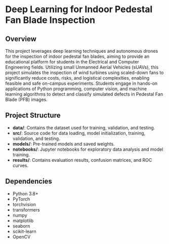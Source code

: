# Deep Learning for Indoor Pedestal Fan Blade Inspection

## Overview

This project leverages deep learning techniques and autonomous drones for the inspection of indoor pedestal fan blades, aiming to provide an educational platform for students in the Electrical and Computer Engineering fields. Utilizing small Unmanned Aerial Vehicles (sUAVs), this project simulates the inspection of wind turbines using scaled-down fans to significantly reduce costs, risks, and logistical complexities, enabling feasible and safe on-campus experiments. Students engage in hands-on applications of Python programming, computer vision, and machine learning algorithms to detect and classify simulated defects in Pedestal Fan Blade (PFB) images.

## Project Structure

- **data/**: Contains the dataset used for training, validation, and testing.
- **src/**: Source code for data loading, model initialization, training, validation, and testing.
- **models/**: Pre-trained models and saved weights.
- **notebooks/**: Jupyter notebooks for exploratory data analysis and model training.
- **results/**: Contains evaluation results, confusion matrices, and ROC curves.

## Dependencies

- Python 3.8+
- PyTorch
- torchvision
- transformers
- numpy
- matplotlib
- seaborn
- scikit-learn
- OpenCV
